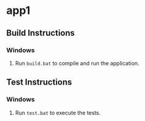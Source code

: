 # app1

## Build Instructions
### Windows
1. Run `build.bat` to compile and run the application.

## Test Instructions
### Windows
1. Run `test.bat` to execute the tests.
